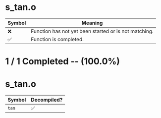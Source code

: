 # s_tan.o
| Symbol | Meaning 
| ------------- | ------------- 
| :x: | Function has not yet been started or is not matching. 
| :white_check_mark: | Function is completed. 


# 1 / 1 Completed -- (100.0%)
# s_tan.o
| Symbol | Decompiled? |
| ------------- | ------------- |
| `tan` | :white_check_mark: |
